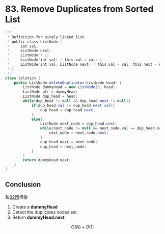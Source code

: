 # 83. Remove Duplicates from Sorted List

```java
/**
 * Definition for singly-linked list.
 * public class ListNode {
 *     int val;
 *     ListNode next;
 *     ListNode() {}
 *     ListNode(int val) { this.val = val; }
 *     ListNode(int val, ListNode next) { this.val = val; this.next = next; }
 * }
 */
class Solution {
    public ListNode deleteDuplicates(ListNode head) {
        ListNode dummyHead = new ListNode(0, head);
        ListNode ptr = dummyHead;
        ListNode dup_head = head;
        while(dup_head != null && dup_head.next != null){
            if(dup_head.val != dup_head.next.val){
                dup_head = dup_head.next;
            }
            else{
                ListNode next_node = dup_head.next;
                while(next_node != null && next_node.val == dup_head.val){
                    next_node = next_node.next;
                }
                dup_head.next = next_node;
                dup_head = next_node;
            }
        }
        return dummyHead.next;
    }
}
```

##  Conclusion

和[82题](82.-remove-duplicates-from-sorted-list-ii.md)很像

1. Create a **dummyHead**
2. Detect the duplicates nodes set
3. Return **dummyHead.next**

$$
O(N)+O(1)
$$

